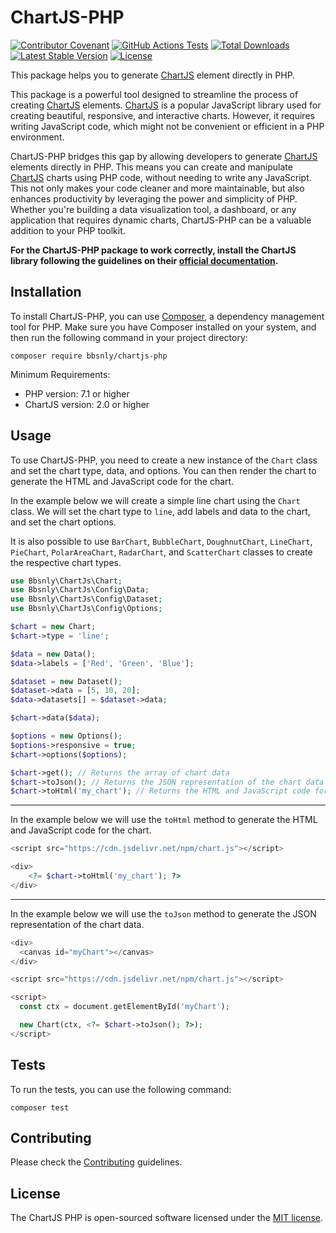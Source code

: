 # ChartJS-PHP

[![Contributor Covenant](https://img.shields.io/badge/Contributor%20Covenant-2.1-4baaaa.svg)](code_of_conduct.md)
[![GitHub Actions Tests](https://github.com/bbsnly/chartjs-php/actions/workflows/php.yml/badge.svg)](https://github.com/bbsnly/chartjs-php/actions)
[![Total Downloads](https://poser.pugx.org/bbsnly/chartjs-php/d/total.svg)](https://packagist.org/packages/bbsnly/chartjs-php)
[![Latest Stable Version](https://poser.pugx.org/bbsnly/chartjs-php/v/stable.svg)](https://packagist.org/packages/bbsnly/chartjs-php)
[![License](https://poser.pugx.org/bbsnly/chartjs-php/license.svg)](https://packagist.org/packages/bbsnly/chartjs-php)

This package helps you to generate [ChartJS](https://www.chartjs.org/ "ChartJS") element directly in PHP.

This package is a powerful tool designed to streamline the process of creating [ChartJS](https://www.chartjs.org/ "ChartJS") elements. [ChartJS](https://www.chartjs.org/ "ChartJS") is a popular JavaScript library used for creating beautiful, responsive, and interactive charts. However, it requires writing JavaScript code, which might not be convenient or efficient in a PHP environment.

ChartJS-PHP bridges this gap by allowing developers to generate [ChartJS](https://www.chartjs.org/ "ChartJS") elements directly in PHP. This means you can create and manipulate [ChartJS](https://www.chartjs.org/ "ChartJS") charts using PHP code, without needing to write any JavaScript. This not only makes your code cleaner and more maintainable, but also enhances productivity by leveraging the power and simplicity of PHP. Whether you're building a data visualization tool, a dashboard, or any application that requires dynamic charts, ChartJS-PHP can be a valuable addition to your PHP toolkit.

**For the ChartJS-PHP package to work correctly, install the ChartJS library following the guidelines on their [official documentation](<https://www.chartjs.org/docs/latest/getting-started/>).**

## Installation

To install ChartJS-PHP, you can use [Composer](https://getcomposer.org/), a dependency management tool for PHP. Make sure you have Composer installed on your system, and then run the following command in your project directory:

```shell
composer require bbsnly/chartjs-php
```

Minimum Requirements:

- PHP version: 7.1 or higher
- ChartJS version: 2.0 or higher

## Usage

To use ChartJS-PHP, you need to create a new instance of the `Chart` class and set the chart type, data, and options. You can then render the chart to generate the HTML and JavaScript code for the chart.

In the example below we will create a simple line chart using the `Chart` class. We will set the chart type to `line`, add labels and data to the chart, and set the chart options.

It is also possible to use `BarChart`, `BubbleChart`, `DoughnutChart`, `LineChart`, `PieChart`, `PolarAreaChart`, `RadarChart`, and `ScatterChart` classes to create the respective chart types.

```php
use Bbsnly\ChartJs\Chart;
use Bbsnly\ChartJs\Config\Data;
use Bbsnly\ChartJs\Config\Dataset;
use Bbsnly\ChartJs\Config\Options;

$chart = new Chart;
$chart->type = 'line';

$data = new Data();
$data->labels = ['Red', 'Green', 'Blue'];

$dataset = new Dataset();
$dataset->data = [5, 10, 20];
$data->datasets[] = $dataset->data;

$chart->data($data);

$options = new Options();
$options->responsive = true;
$chart->options($options);

$chart->get(); // Returns the array of chart data
$chart->toJson(); // Returns the JSON representation of the chart data
$chart->toHtml('my_chart'); // Returns the HTML and JavaScript code for the chart
```

---

In the example below we will use the `toHtml` method to generate the HTML and JavaScript code for the chart.

```php
<script src="https://cdn.jsdelivr.net/npm/chart.js"></script>

<div>
    <?= $chart->toHtml('my_chart'); ?>
</div>
```

---

In the example below we will use the `toJson` method to generate the JSON representation of the chart data.

```php
<div>
  <canvas id="myChart"></canvas>
</div>

<script src="https://cdn.jsdelivr.net/npm/chart.js"></script>

<script>
  const ctx = document.getElementById('myChart');

  new Chart(ctx, <?= $chart->toJson(); ?>);
</script>
```

## Tests

To run the tests, you can use the following command:

```shell
composer test
```

## Contributing

Please check the [Contributing](CONTRIBUTING.md) guidelines.

## License

The ChartJS PHP is open-sourced software licensed under the [MIT license](http://opensource.org/licenses/MIT).
